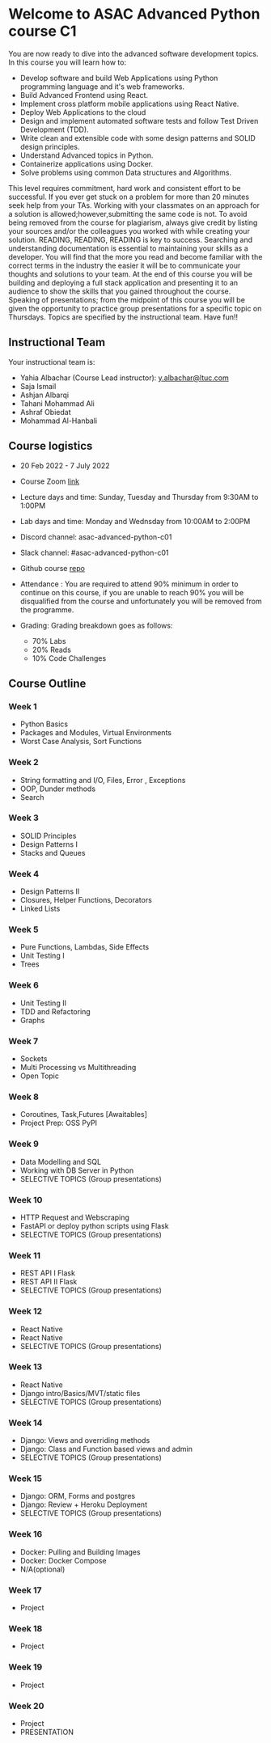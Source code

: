 # Welcome to ASAC Advanced Python course C1

You are now ready to dive into the advanced software development topics. In this course you will learn how to:

- Develop software and build Web Applications using Python programming language and it's web frameworks.
- Build Advanced Frontend using React.
- Implement cross platform mobile applications using React Native.
- Deploy Web Applications to the cloud
- Design and implement automated software tests and follow Test Driven Development (TDD).
- Write clean and extensible code with some design patterns and SOLID design principles.
- Understand Advanced topics in Python.
- Containerize applications using Docker.
- Solve problems using common Data structures and Algorithms.

This level requires commitment, hard work and consistent effort to be successful.
If you ever get stuck on a problem for more than 20 minutes seek help from your TAs. Working with your classmates on an approach for a solution is allowed;however,submitting the same code is not. To avoid being removed from the course for plagiarism, always give credit by listing your sources and/or the colleagues you worked with while creating your solution. READING, READING, READING is key to success. Searching and understanding documentation is essential to maintaining your skills as a developer. You will find that the more you read and become familiar with the correct terms in the industry the easier it will be to communicate your thoughts and solutions to your team.
At the end of this course you will be building and deploying a full stack application and presenting it to an audience to show the skills that you gained throughout the course. Speaking of presentations; from the midpoint of this course you will be given the opportunity to practice group presentations for a specific topic on Thursdays. Topics are specified by the instructional team. Have fun!!

## Instructional Team

Your instructional team is:
- Yahia Albachar (Course Lead instructor): y.albachar@ltuc.com
- Saja Ismail
- Ashjan Albarqi
- Tahani Mohammad Ali
- Ashraf Obiedat
- Mohammad Al-Hanbali
  
## Course logistics

- 20 Feb 2022 - 7 July 2022
- Course Zoom [link](https://LTUC.zoom.us/j/2730927465?pwd=L2JqSW5Wa0NTMEUvSjEyY0R3TWtTQT09)
- Lecture days and time: Sunday, Tuesday and Thursday from 9:30AM to 1:00PM
- Lab days and time: Monday and Wednsday from 10:00AM to 2:00PM
- Discord channel: asac-advanced-python-c01
- Slack channel: #asac-advanced-python-c01
- Github course [repo](https://github.com/LTUC/asac-advanced-python-c1)
- Attendance : You are required to attend 90% minimum in order to continue on this course, if you are unable to reach 90% you will be disqualified from the course and unfortunately you will be removed from the programme.

- Grading: Grading breakdown goes as follows:
  - 70% Labs
  - 20% Reads
  - 10% Code Challenges


## Course Outline

### Week 1
- Python Basics
- Packages and Modules, Virtual Environments
- Worst Case Analysis, Sort Functions

### Week 2
- String formatting and I/O, Files, Error , Exceptions	
- OOP, Dunder methods	
- Search

### Week 3
- SOLID Principles	
- Design Patterns I	
- Stacks and Queues

### Week 4
- Design Patterns II	
- Closures, Helper Functions, Decorators	
- Linked Lists

### Week 5
- Pure Functions, Lambdas, Side Effects	
- Unit Testing I	
- Trees

### Week 6
- Unit Testing II	
- TDD and Refactoring	
- Graphs

### Week 7
- Sockets	
- Multi Processing vs Multithreading	
- Open Topic

### Week 8
- Coroutines, Task,Futures [Awaitables]	
- Project Prep: OSS PyPI	

### Week 9
- Data Modelling and SQL	
- Working with DB Server in Python	
- SELECTIVE TOPICS (Group presentations)

### Week 10
- HTTP Request and Webscraping	
- FastAPI or deploy python scripts using Flask	
- SELECTIVE TOPICS (Group presentations)

### Week 11
- REST API I Flask	
- REST API II Flask	
- SELECTIVE TOPICS (Group presentations)

### Week 12
- React Native	
- React Native	
- SELECTIVE TOPICS (Group presentations)

### Week 13
- React Native	
- Django intro/Basics/MVT/static files	
- SELECTIVE TOPICS (Group presentations)

### Week 14
- Django: Views and overriding methods	
- Django: Class and Function based views and admin	
- SELECTIVE TOPICS (Group presentations)

### Week 15
- Django: ORM, Forms and postgres	
- Django: Review + Heroku	Deployment
- SELECTIVE TOPICS (Group presentations)
### Week 16
- Docker: Pulling and Building Images	
- Docker: Docker Compose	
- N/A(optional)
### Week 17
- Project
### Week 18
- Project
### Week 19
- Project
### Week 20
- Project	
- PRESENTATION